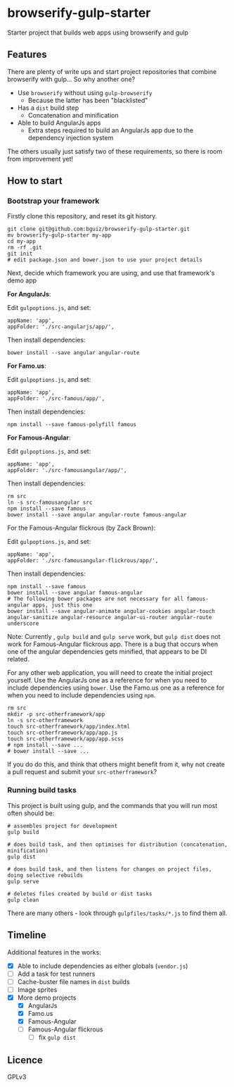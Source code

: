# browserify-gulp-starter

Starter project that builds web apps using browserify and gulp

## Features

There are plenty of write ups and start project repositories
that combine browserify with gulp...
So why another one?

- Use `browserify` without using `gulp-browserify`
  - Because the latter has been "blacklisted"
- Has a `dist` build step
  - Concatenation and minification
- Able to build AngularJs apps
  - Extra steps required to build an AngularJs app due to the dependency injection system

The others usually just satisfy two of these requirements,
so there is room from improvement yet!

## How to start

### Bootstrap your framework

Firstly clone this repository, and reset its git history.

    git clone git@github.com:bguiz/browserify-gulp-starter.git
    mv browserify-gulp-starter my-app
    cd my-app
    rm -rf .git
    git init
    # edit package.json and bower.json to use your project details

Next, decide which framework you are using,
and use that framework's demo app

**For AngularJs**:

Edit `gulpoptions.js`, and set:

    appName: 'app',
    appFolder: './src-angularjs/app/',

Then install dependencies:

    bower install --save angular angular-route

**For Famo.us**:

Edit `gulpoptions.js`, and set:

    appName: 'app',
    appFolder: './src-famous/app/',

Then install dependencies:

    npm install --save famous-polyfill famous

**For Famous-Angular**:

Edit `gulpoptions.js`, and set:

    appName: 'app',
    appFolder: './src-famousangular/app/',

Then install dependencies:

    rm src
    ln -s src-famousangular src
    npm install --save famous
    bower install --save angular angular-route famous-angular

For the Famous-Angular flickrous (by Zack Brown):

Edit `gulpoptions.js`, and set:

    appName: 'app',
    appFolder: './src-famousangular-flickrous/app/',

Then install dependencies:

    npm install --save famous
    bower install --save angular famous-angular
    # The following bower packages are not necessary for all famous-angular apps, just this one
    bower install --save angular-animate angular-cookies angular-touch angular-sanitize angular-resource angular-ui-router angular-route underscore

Note: Currently , `gulp build` and `gulp serve` work,
but `gulp dist` does not work for Famous-Angular flickrous app.
There is a bug that occurs when one of the angular dependencies gets minified,
that appears to be DI related.

For any other web application, you will need to create the initial project yourself.
Use the AngularJs one as a reference for when you need to include dependencies using `bower`.
Use the Famo.us one as a reference for when you need to include dependencies using `npm`.

    rm src
    mkdir -p src-otherframework/app
    ln -s src-otherframework
    touch src-otherframework/app/index.html
    touch src-otherframework/app/app.js
    touch src-otherframework/app/app.scss
    # npm install --save ...
    # bower install --save ...

If you do do this, and think that others might benefit from it,
why not create a pull request and submit your `src-otherframework`?

### Running build tasks

This project is built using gulp,
and the commands that you will run most often should be:

    # assembles project for development
    gulp build

    # does build task, and then optimises for distribution (concatenation, minification)
    gulp dist

    # does build task, and then listens for changes on project files, doing selective rebuilds
    gulp serve

    # deletes files created by build or dist tasks
    gulp clean

There are many others - look through `gulpfiles/tasks/*.js` to find them all.

## Timeline

Additional features in the works:

- [x] Able to include dependencies as either globals (`vendor.js`)
- [ ] Add a task for test runners
- [ ] Cache-buster file names in `dist` builds
- [ ] Image sprites
- [x] More demo projects
  - [x] AngularJs
  - [x] Famo.us
  - [x] Famous-Angular
  - [ ] Famous-Angular flickrous
    - [ ] fix `gulp dist`

## Licence

GPLv3
